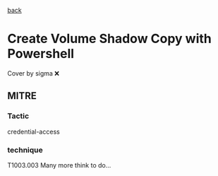 [back](../index.md)
# Create Volume Shadow Copy with Powershell
Cover by sigma :x: 
## MITRE
### Tactic
credential-access
### technique
T1003.003
Many more think to do...